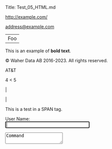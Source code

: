 ﻿Title: Test_05_HTML.md

<http://example.com/>

<address@example.com>

<table>
    <tr>
        <td>Foo</td>
    </tr>
</table>

This is an example of <b>bold text</b>.

&copy; Waher Data AB 2016-2023. All rights reserved.

AT&T

4 < 5

&#124;

&#x7C;

<span class="test">This is a test in a SPAN tag.</span>

User Name:  
<input id="UserName" name="UserName" type="text" autofocus="autofocus" style="width:20em" />

<textarea id="command" autofocus="autofocus" wrap="hard" onkeydown="return CommandKeyDown(this,event);">Command</textarea>